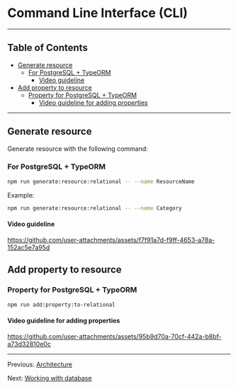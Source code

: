 # Command Line Interface (CLI)

---

## Table of Contents <!-- omit in toc -->

- [Generate resource](#generate-resource)
  - [For PostgreSQL + TypeORM](#for-postgresql--typeorm)
    - [Video guideline](#video-guideline)
- [Add property to resource](#add-property-to-resource)
  - [Property for PostgreSQL + TypeORM](#property-for-postgresql--typeorm)
    - [Video guideline for adding properties](#video-guideline-for-adding-properties)

---

## Generate resource

Generate resource with the following command:

### For PostgreSQL + TypeORM

```bash
npm run generate:resource:relational -- --name ResourceName
```

Example:

```bash
npm run generate:resource:relational -- --name Category
```

#### Video guideline

<https://github.com/user-attachments/assets/f7f91a7d-f9ff-4653-a78a-152ac5e7a95d>

## Add property to resource

### Property for PostgreSQL + TypeORM

```bash
npm run add:property:to-relational
```

#### Video guideline for adding properties

<https://github.com/user-attachments/assets/95b9d70a-70cf-442a-b8bf-a73d32810e0c>

---

Previous: [Architecture](architecture.md)

Next: [Working with database](database.md)
